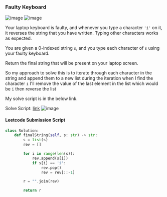 <h3> Faulty Keyboard </h3>

![image](https://github.com/h4ckyou/h4ckyou.github.io/assets/127159644/b12813ac-2d63-49e2-b543-0d71ddd936b3)
![image](https://github.com/h4ckyou/h4ckyou.github.io/assets/127159644/04d9af92-79f8-4ec5-8a3f-d97b6cbaecfb)

Your laptop keyboard is faulty, and whenever you type a character `'i'` on it, it reverses the string that you have written. Typing other characters works as expected.

You are given a 0-indexed string `s`, and you type each character of `s` using your faulty keyboard.

Return the final string that will be present on your laptop screen.

So my approach to solve this is to iterate through each character in the string and append them to a new list during the iteration when I find the character `i` I'll remove the value of the last element in the list which would be `i` then reverse the list

My solve script is in the below link.

Solve Script: [link](https://github.com/h4ckyou/h4ckyou.github.io/blob/main/posts/programming/Leetcode/Faulty%20Keyboard/solve.py)
![image](https://github.com/h4ckyou/h4ckyou.github.io/assets/127159644/0373819e-2ca0-4b94-9ba9-094924f32a0d)


#### Leetcode Submission Script

```python
class Solution:
    def finalString(self, s: str) -> str:
        s = list(s)
        rev = []

        for i in range(len(s)):
            rev.append(s[i])
            if s[i] == 'i':
                rev.pop()
                rev = rev[::-1]        

        r = "".join(rev)

        return r
```
